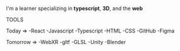 I'm a learner specializing in **typescript**, **3D**, and the **web**

TOOLS

Today =>
-React
-Javascript
-Typescript
-HTML
-CSS
-GitHub
-Figma

Tomorrow =>
-WebXR
-gltf
-GLSL
-Unity
-Blender
